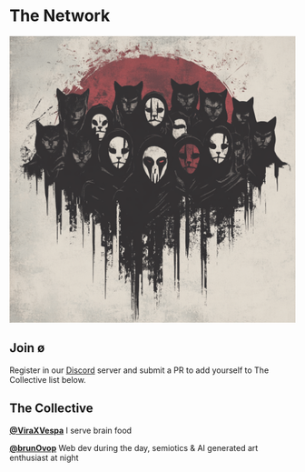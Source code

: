 # The Network

![evolution](./media/evolution.png)

## Join ø

Register in our [Discord](https://discord.gg/nullsect) server and submit a PR to add yourself to The Collective list below.

## The Collective

**[@ViraXVespa](https://twitter.com/ViraXVespa)** I serve brain food

**[@brunOvop](https://twitter.com/brunOvop)** Web dev during the day, semiotics & AI generated art enthusiast at night
